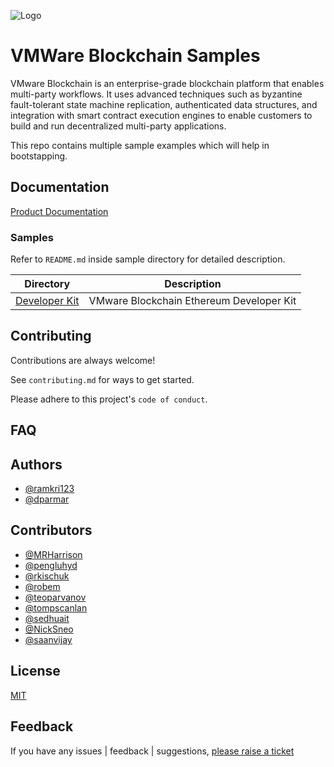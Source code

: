 
![Logo](https://www.vmware.com/content/dam/digitalmarketing/microsites/en/images/timeline/vmware-logo-2009-latest.jpg)


# VMWare Blockchain Samples

VMware Blockchain is an enterprise-grade blockchain platform that enables multi-party workflows. It uses advanced techniques such as byzantine fault-tolerant state machine replication, authenticated data structures, and integration with smart contract execution engines to enable customers to build and run decentralized multi-party applications.


This repo contains multiple sample examples which will help in bootstapping.



## Documentation

[Product Documentation](https://docs.vmware.com/en/VMware-Blockchain)

### Samples

Refer to `README.md` inside sample directory for detailed description.

| Directory | Description |
|-----------|-------------|
| [Developer Kit](https://github.com/vmware-samples/vmware-blockchain-samples/tree/master/vmware-blockchain-ethereum-developer-kit) | VMware Blockchain Ethereum Developer Kit|

  
## Contributing

Contributions are always welcome!

See `contributing.md` for ways to get started.

Please adhere to this project's `code of conduct`.


## FAQ

## Authors

- [@ramkri123](https://github.com/ramkri123)
- [@dparmar](https://github.com/dparmar)

## Contributors

- [@MRHarrison](https://github.com/MRHarrison)
- [@pengluhyd](https://github.com/pengluhyd)
- [@rkischuk](https://github.com/rkischuk)
- [@robem](https://github.com/robem)
- [@teoparvanov](https://github.com/teoparvanov)
- [@tompscanlan](https://github.com/tompscanlan)
- [@sedhuait](https://github.com/sedhuait)
- [@NickSneo](https://github.com/NickSneo)
- [@saanvijay](https://github.com/saanvijay)

## License

[MIT](https://choosealicense.com/licenses/mit/)


## Feedback

If you have any issues | feedback | suggestions, [please raise a ticket](https://github.com/vmware-samples/vmware-blockchain-samples/issues)

